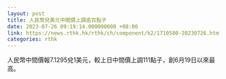 ```yaml
---
layout: post
title: 人民幣兌美元中間價上調逾百點子
date: 2023-07-26 09:19:14.000000000 +08:00
link: https://news.rthk.hk/rthk/ch/component/k2/1710580-20230726.htm
categories: rthk
---
```


人民幣中間價報7.1295兌1美元，較上日中間價上調111點子，創6月19日以來最高。
